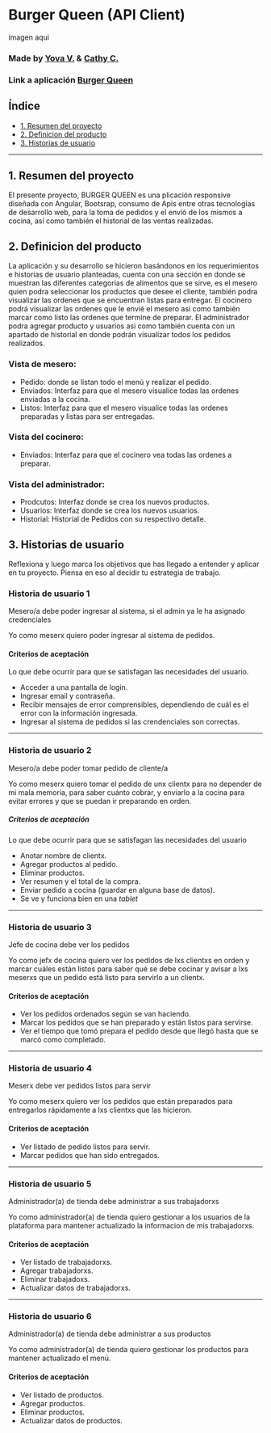# Burger Queen (API Client)

imagen aqui

### Made by [Yova V.](https://github.com/yovana888)  & [Cathy C.](https://github.com/CatherineChoque)
### Link a aplicación [Burger Queen]()

## Índice

* [1. Resumen del proyecto](#1-resumen-del-proyecto)
* [2. Definicion del producto](#2-definicion-del-producto)
* [3. Historias de usuario](#3-historias-de-usuario)

***

## 1. Resumen del proyecto

El presente proyecto, BURGER QUEEN es una plicación responsive diseñada con Angular, Bootsrap, consumo de Apis entre otras tecnologías de desarrollo web, para la toma de pedidos y el envió de los mismos a cocina, así como también el historial de las ventas realizadas.


## 2. Definicion del producto

La aplicación y su desarrollo se hicieron basándonos en los requerimientos e historias de usuario planteadas, cuenta con una sección en donde se muestran las diferentes categorias de alimentos que se sirve, es el mesero quien podra seleccionar los productos que desee el cliente, también podra visualizar las ordenes que se encuentran listas para entregar. El cocinero podrá visualizar las ordenes que le envié el mesero así como también marcar como listo las ordenes que termine de preparar. El administrador podra agregar producto y usuarios asi como también cuenta con un apartado de historial en donde podrán visualizar todos los pedidos realizados.

### Vista de mesero:
* Pedido: donde se listan todo el menú y realizar el pedido.
* Enviados: Interfaz para que el mesero visualice todas las ordenes enviadas a la cocina.
* Listos: Interfaz para que el mesero visualice todas las ordenes preparadas y listas para ser entregadas.

### Vista del cocinero:
* Enviados: Interfaz para que el cocinero vea todas las ordenes a preparar.

### Vista del administrador:
* Prodcutos: Interfaz donde se crea los nuevos productos.
* Usuarios: Interfaz donde se crea los nuevos usuarios.
* Historial: Historial de Pedidos con su respectivo detalle.

## 3. Historias de usuario

Reflexiona y luego marca los objetivos que has llegado a entender y aplicar en tu proyecto. Piensa en eso al decidir tu estrategia de trabajo.

### Historia de usuario 1
Mesero/a debe poder ingresar al sistema, si el admin ya le ha asignado credenciales

Yo como meserx quiero poder ingresar al sistema de pedidos.

#### Criterios de aceptación

Lo que debe ocurrir para que se satisfagan las necesidades del usuario.

* Acceder a una pantalla de login.
* Ingresar email y contraseña.
* Recibir mensajes de error comprensibles, dependiendo de cuál es el error
  con la información ingresada.
* Ingresar al sistema de pedidos si las crendenciales son correctas.

***
### Historia de usuario 2 
Mesero/a debe poder tomar pedido de cliente/a

Yo como meserx quiero tomar el pedido de unx clientx para no depender de mi mala
memoria, para saber cuánto cobrar, y enviarlo a la cocina para evitar errores y
que se puedan ir preparando en orden.

##### Criterios de aceptación

Lo que debe ocurrir para que se satisfagan las necesidades del usuario

* Anotar nombre de clientx.
* Agregar productos al pedido.
* Eliminar productos.
* Ver resumen y el total de la compra.
* Enviar pedido a cocina (guardar en alguna base de datos).
* Se ve y funciona bien en una _tablet_

***
### Historia de usuario 3 
Jefe de cocina debe ver los pedidos

Yo como jefx de cocina quiero ver los pedidos de lxs clientxs en orden y
marcar cuáles están listos para saber qué se debe cocinar y avisar a lxs meserxs
que un pedido está listo para servirlo a un clientx.

#### Criterios de aceptación

* Ver los pedidos ordenados según se van haciendo.
* Marcar los pedidos que se han preparado y están listos para servirse.
* Ver el tiempo que tomó prepara el pedido desde que llegó hasta que se
  marcó como completado.

***
### Historia de usuario 4
Meserx debe ver pedidos listos para servir

Yo como meserx quiero ver los pedidos que están preparados para entregarlos
rápidamente a lxs clientxs que las hicieron.

#### Criterios de aceptación

* Ver listado de pedido listos para servir.
* Marcar pedidos que han sido entregados.

***

### Historia de usuario 5 
Administrador(a) de tienda debe administrar a sus trabajadorxs

Yo como administrador(a) de tienda quiero gestionar a los usuarios de
la plataforma para mantener actualizado la informacion de mis trabajadorxs.

#### Criterios de aceptación

* Ver listado de trabajadorxs.
* Agregar trabajadorxs.
* Eliminar trabajadoxs.
* Actualizar datos de trabajadorxs.

***

### Historia de usuario 6 
Administrador(a) de tienda debe administrar a sus productos

Yo como administrador(a) de tienda quiero gestionar los productos
para mantener actualizado el menú.

#### Criterios de aceptación

* Ver listado de productos.
* Agregar productos.
* Eliminar productos.
* Actualizar datos de productos.

